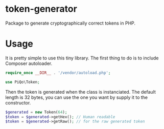 # token-generator
Package to generate cryptographically correct tokens in PHP.

# Usage
It is pretty simple to use this tiny library. The first thing to do is to include Composer autoloader.

```php
require_once __DIR__ . '/vendor/autoload.php';

use PiQo\Token;
```

Then the token is generated when the class is instanciated. The default length is 32 bytes, you can use the one you want by supply it to the constructor.

```php
$generated = new Token(64);
$token = $generated->getHex(); // Human readable
$token = $generated->getRaw(); // for the raw generated token
```
